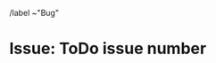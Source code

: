 /label ~"Bug"

<!-- Remove all ToDos in this template! -->

<!-- Add issue number e.g. #26 -->
# Issue: ToDo issue number
